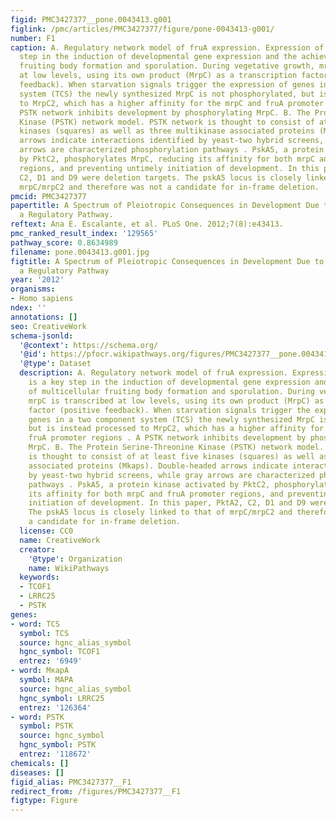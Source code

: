 ```yaml
---
figid: PMC3427377__pone.0043413.g001
figlink: /pmc/articles/PMC3427377/figure/pone-0043413-g001/
number: F1
caption: A. Regulatory network model of fruA expression. Expression of fruA is a key
  step in the induction of developmental gene expression and the achievement of multicellular
  fruiting body formation and sporulation. During vegetative growth, mrpC is transcribed
  at low levels, using its own product (MrpC) as a transcription factor (positive
  feedback). When starvation signals trigger the expression of genes in a two component
  system (TCS) the newly synthesized MrpC is not phosphorylated, but is instead processed
  to MrpC2, which has a higher affinity for the mrpC and fruA promoter regions . A
  PSTK network inhibits development by phosphorylating MrpC. B. The Protein Serine-Threonine
  Kinase (PSTK) network model. PSTK network is thought to consist of at least five
  kinases (squares) as well as three multikinase associated proteins (Mkaps). Double-headed
  arrows indicate interactions identified by yeast-two hybrid screens, while gray
  arrows are characterized phosphorylation pathways . PskA5, a protein kinase activated
  by PktC2, phosphorylates MrpC, reducing its affinity for both mrpC and fruA promoter
  regions, and preventing untimely initiation of development. In this paper, PktA2,
  C2, D1 and D9 were deletion targets. The pskA5 locus is closely linked to that of
  mrpC/mrpC2 and therefore was not a candidate for in-frame deletion.
pmcid: PMC3427377
papertitle: A Spectrum of Pleiotropic Consequences in Development Due to Changes in
  a Regulatory Pathway.
reftext: Ana E. Escalante, et al. PLoS One. 2012;7(8):e43413.
pmc_ranked_result_index: '129565'
pathway_score: 0.8634989
filename: pone.0043413.g001.jpg
figtitle: A Spectrum of Pleiotropic Consequences in Development Due to Changes in
  a Regulatory Pathway
year: '2012'
organisms:
- Homo sapiens
ndex: ''
annotations: []
seo: CreativeWork
schema-jsonld:
  '@context': https://schema.org/
  '@id': https://pfocr.wikipathways.org/figures/PMC3427377__pone.0043413.g001.html
  '@type': Dataset
  description: A. Regulatory network model of fruA expression. Expression of fruA
    is a key step in the induction of developmental gene expression and the achievement
    of multicellular fruiting body formation and sporulation. During vegetative growth,
    mrpC is transcribed at low levels, using its own product (MrpC) as a transcription
    factor (positive feedback). When starvation signals trigger the expression of
    genes in a two component system (TCS) the newly synthesized MrpC is not phosphorylated,
    but is instead processed to MrpC2, which has a higher affinity for the mrpC and
    fruA promoter regions . A PSTK network inhibits development by phosphorylating
    MrpC. B. The Protein Serine-Threonine Kinase (PSTK) network model. PSTK network
    is thought to consist of at least five kinases (squares) as well as three multikinase
    associated proteins (Mkaps). Double-headed arrows indicate interactions identified
    by yeast-two hybrid screens, while gray arrows are characterized phosphorylation
    pathways . PskA5, a protein kinase activated by PktC2, phosphorylates MrpC, reducing
    its affinity for both mrpC and fruA promoter regions, and preventing untimely
    initiation of development. In this paper, PktA2, C2, D1 and D9 were deletion targets.
    The pskA5 locus is closely linked to that of mrpC/mrpC2 and therefore was not
    a candidate for in-frame deletion.
  license: CC0
  name: CreativeWork
  creator:
    '@type': Organization
    name: WikiPathways
  keywords:
  - TCOF1
  - LRRC25
  - PSTK
genes:
- word: TCS
  symbol: TCS
  source: hgnc_alias_symbol
  hgnc_symbol: TCOF1
  entrez: '6949'
- word: MкapA
  symbol: MAPA
  source: hgnc_alias_symbol
  hgnc_symbol: LRRC25
  entrez: '126364'
- word: PSTK
  symbol: PSTK
  source: hgnc_symbol
  hgnc_symbol: PSTK
  entrez: '118672'
chemicals: []
diseases: []
figid_alias: PMC3427377__F1
redirect_from: /figures/PMC3427377__F1
figtype: Figure
---
```

